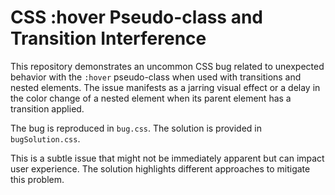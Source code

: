 # CSS :hover Pseudo-class and Transition Interference

This repository demonstrates an uncommon CSS bug related to unexpected behavior with the `:hover` pseudo-class when used with transitions and nested elements.  The issue manifests as a jarring visual effect or a delay in the color change of a nested element when its parent element has a transition applied.

The bug is reproduced in `bug.css`. The solution is provided in `bugSolution.css`.

This is a subtle issue that might not be immediately apparent but can impact user experience.  The solution highlights different approaches to mitigate this problem.